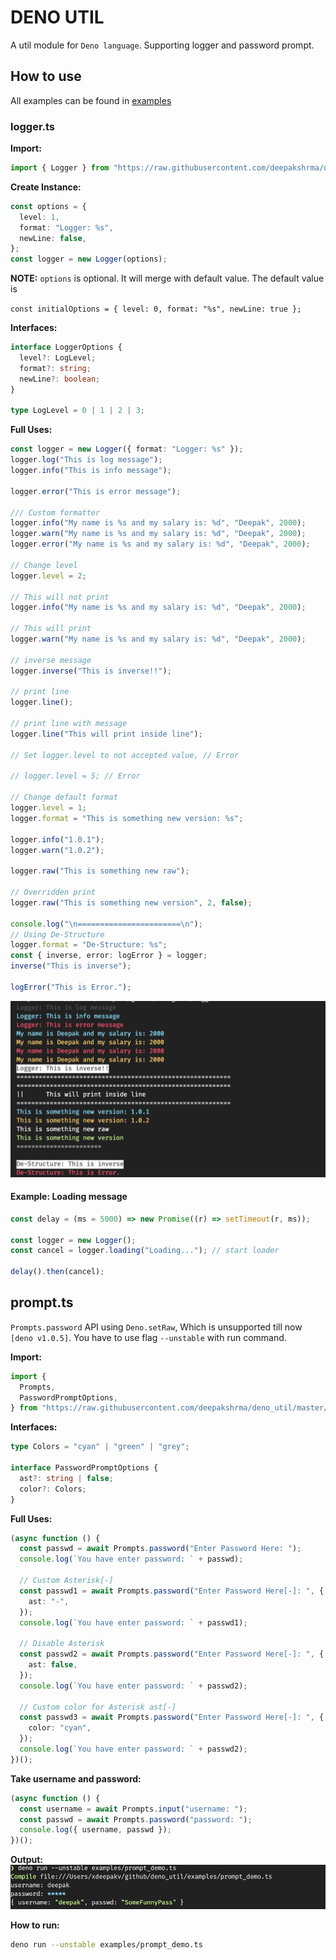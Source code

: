 # DENO UTIL

A util module for `Deno language`. Supporting logger and password prompt.

## How to use

All examples can be found in [examples](/examples/)

### logger.ts

**Import:**

```ts
import { Logger } from "https://raw.githubusercontent.com/deepakshrma/deno_util/master/logger.ts";
```

**Create Instance:**

```ts
const options = {
  level: 1,
  format: "Logger: %s",
  newLine: false,
};
const logger = new Logger(options);
```

**NOTE:** `options` is optional. It will merge with default value. The default value is

`const initialOptions = { level: 0, format: "%s", newLine: true };`

**Interfaces:**

```ts
interface LoggerOptions {
  level?: LogLevel;
  format?: string;
  newLine?: boolean;
}

type LogLevel = 0 | 1 | 2 | 3;
```

**Full Uses:**

```ts
const logger = new Logger({ format: "Logger: %s" });
logger.log("This is log message");
logger.info("This is info message");

logger.error("This is error message");

/// Custom formatter
logger.info("My name is %s and my salary is: %d", "Deepak", 2000);
logger.warn("My name is %s and my salary is: %d", "Deepak", 2000);
logger.error("My name is %s and my salary is: %d", "Deepak", 2000);

// Change level
logger.level = 2;

// This will not print
logger.info("My name is %s and my salary is: %d", "Deepak", 2000);

// This will print
logger.warn("My name is %s and my salary is: %d", "Deepak", 2000);

// inverse message
logger.inverse("This is inverse!!");

// print line
logger.line();

// print line with message
logger.line("This will print inside line");

// Set logger.level to not accepted value, // Error

// logger.level = 5; // Error

// Change default format
logger.level = 1;
logger.format = "This is something new version: %s";

logger.info("1.0.1");
logger.warn("1.0.2");

logger.raw("This is something new raw");

// Overridden print
logger.raw("This is something new version", 2, false);

console.log("\n=======================\n");
// Using De-Structure
logger.format = "De-Structure: %s";
const { inverse, error: logError } = logger;
inverse("This is inverse");

logError("This is Error.");
```

![Output](assets/logger-sample.png "Logger output")

#### Example: Loading message

```ts
const delay = (ms = 5000) => new Promise((r) => setTimeout(r, ms));

const logger = new Logger();
const cancel = logger.loading("Loading..."); // start loader

delay().then(cancel);
```

## prompt.ts

`Prompts.password` API using `Deno.setRaw`, Which is unsupported till now `[deno v1.0.5]`. You have to use flag `--unstable` with run command.

**Import:**

```ts
import {
  Prompts,
  PasswordPromptOptions,
} from "https://raw.githubusercontent.com/deepakshrma/deno_util/master/prompts.ts";
```

**Interfaces:**

```ts
type Colors = "cyan" | "green" | "grey";

interface PasswordPromptOptions {
  ast?: string | false;
  color?: Colors;
}
```

**Full Uses:**

```ts
(async function () {
  const passwd = await Prompts.password("Enter Password Here: ");
  console.log(`You have enter password: ` + passwd);

  // Custom Asterisk[-]
  const passwd1 = await Prompts.password("Enter Password Here[-]: ", {
    ast: "-",
  });
  console.log(`You have enter password: ` + passwd1);

  // Disable Asterisk
  const passwd2 = await Prompts.password("Enter Password Here[-]: ", {
    ast: false,
  });
  console.log(`You have enter password: ` + passwd2);

  // Custom color for Asterisk ast[-]
  const passwd3 = await Prompts.password("Enter Password Here[-]: ", {
    color: "cyan",
  });
  console.log(`You have enter password: ` + passwd2);
})();
```

**Take username and password:**

```ts
(async function () {
  const username = await Prompts.input("username: ");
  const passwd = await Prompts.password("password: ");
  console.log({ username, passwd });
})();
```

**Output:**
![Output](assets/user_input.png "Logger output")

**How to run:**

```bash
deno run --unstable examples/prompt_demo.ts
```
